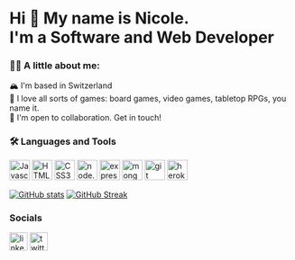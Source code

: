 <h1>Hi 👋 My name is Nicole.<br>  I'm a <b>Software and Web Developer</b></h1>

### 👩‍💻 A little about me:

🏔️ I'm based in Switzerland<br>
🎲 I love all sorts of games: board games, video games, tabletop RPGs, you name it.<br>
🤝 I'm open to collaboration.  Get in touch!

### 🛠️ Languages and Tools

<p>
  <a href="https://developer.mozilla.org/en-US/docs/Web/JavaScript" target="_blank" rel="noreferrer"><img src="https://cdn.jsdelivr.net/gh/devicons/devicon/icons/javascript/javascript-original.svg" width="36" height="36" alt="Javascript" title="Javascript" /></a>
  <a href="https://developer.mozilla.org/en-US/docs/Glossary/HTML5" target="_blank" rel="noreferrer"><img src="https://cdn.jsdelivr.net/gh/devicons/devicon/icons/html5/html5-plain.svg" width="36" height="36" alt="HTML5" title="HTML5" /></a>
  <a href="https://www.w3.org/TR/CSS/#css" target="_blank" rel="noreferrer"><img src="https://cdn.jsdelivr.net/gh/devicons/devicon/icons/css3/css3-plain.svg" width="36" height="36" alt="CSS3" title="CSS3" /></a>
  <a href="https://nodejs.org/en/" target="_blank"><img src="https://cdn.jsdelivr.net/gh/devicons/devicon/icons/nodejs/nodejs-original.svg" width="36" height="36" alt="node.js" title="Node.js" /></a>
  <a href="https://expressjs.com/" target="_blank"><img src="https://cdn.jsdelivr.net/gh/devicons/devicon/icons/express/express-original.svg"  width="36" height="36"/ alt="express.js" title="Express.js"></a>
  <a href="https://www.mongodb.com/" target="_blank"> <img src="https://cdn.jsdelivr.net/gh/devicons/devicon/icons/mongodb/mongodb-original.svg" width="36" height="36" alt="mongodb" title="MongoDB"/></a>
  <a href="https://git-scm.com/" target="_blank"> <img src="https://cdn.jsdelivr.net/gh/devicons/devicon/icons/git/git-original.svg" width="36" height="36" alt="git" title="Git"/></a>
<a href="https://dashboard.heroku.com" target="_blank"> <img src="https://cdn.jsdelivr.net/gh/devicons/devicon/icons/heroku/heroku-original.svg" width="36" height="36" alt="heroku" title="Heroku"/></a>
  </p>
  
 [![GitHub stats](https://github-readme-stats.vercel.app/api?username=nbarnabee&count_private=true&show_icons=true&hide_border=true)](https://github.com/anuraghazra/github-readme-stats)
 [![GitHub Streak](http://github-readme-streak-stats.herokuapp.com?user=nbarnabee&hide_border=true)](https://git.io/streak-stats)
 <!-- [![Top Langs](https://github-readme-stats.vercel.app/api/top-langs/?username=nbarnabee&count_private=false&hide_border=true&exclude_repo=JavaScript30,beginner-javascript)](https://github.com/anuraghazra/github-readme-stats) I don't know why this is showing such a high % for HTML but it is irritating me so it must be eliminated -->


### Socials

<a href="https://www.linkedin.com/in/nicole-barnabee-burns/" target="_blank" rel="noreferrer"><img src="https://raw.githubusercontent.com/danielcranney/readme-generator/main/public/icons/socials/linkedin.svg" width="32" height="32" alt="linkedin icon" title="Nicole-Barnabee-Burns"/></a>
<a href="https://www.twitter.com/@NicoleBarnabee" target="_blank" rel="noreferrer"><img src="https://raw.githubusercontent.com/danielcranney/readme-generator/main/public/icons/socials/twitter.svg" width="32" height="32" alt="twitter icon" title="@NicoleBarnabee"/></a>
